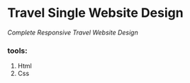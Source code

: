 # Travel Single Website Design

_Complete Responsive Travel Website Design_

### tools:

1. Html
2. Css
